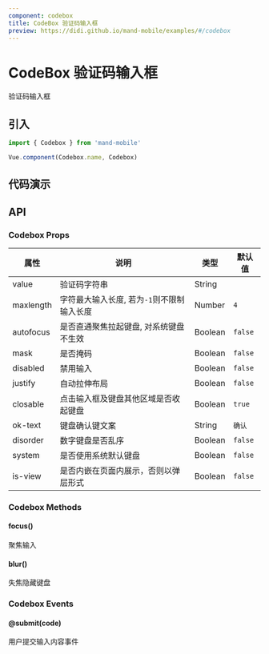 ```yaml
---
component: codebox
title: CodeBox 验证码输入框
preview: https://didi.github.io/mand-mobile/examples/#/codebox
---
```


# CodeBox 验证码输入框

验证码输入框

## 引入

```javascript
import { Codebox } from 'mand-mobile'

Vue.component(Codebox.name, Codebox)
```

## 代码演示

<demo-wrapper
  src="src/packages/codebox/demo"
  :demos="demos"
/>

<script setup>
const demos = import.meta.globEager('../../../src/packages/codebox/demo/demo*.vue')
</script>

## API

### Codebox Props
|属性 | 说明 | 类型 | 默认值|
|----|-----|------|------|
|value|验证码字符串|String| |
|maxlength|字符最大输入长度, 若为`-1`则不限制输入长度|Number|`4`|
|autofocus|是否直通聚焦拉起键盘, 对系统键盘不生效|Boolean|`false`|
|mask|是否掩码|Boolean|`false`|
|disabled|禁用输入|Boolean|`false`|
|justify|自动拉伸布局|Boolean|`false`|
|closable|点击输入框及键盘其他区域是否收起键盘|Boolean|`true`|
|ok-text|键盘确认键文案|String|`确认`|
|disorder|数字键盘是否乱序|Boolean|`false`|
|system|是否使用系统默认键盘|Boolean|`false`|
|is-view|是否内嵌在页面内展示，否则以弹层形式|Boolean|`false`|

### Codebox Methods

#### focus()
聚焦输入

#### blur()
失焦隐藏键盘

### Codebox Events

#### @submit(code)
用户提交输入内容事件
